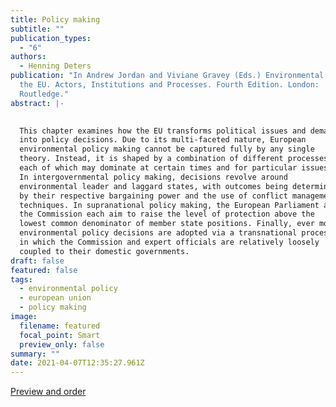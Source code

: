 ```yaml
---
title: Policy making
subtitle: ""
publication_types:
  - "6"
authors:
  - Henning Deters
publication: "In Andrew Jordan and Viviane Gravey (Eds.) Environmental Policy in
  the EU. Actors, Institutions and Processes. Fourth Edition. London:
  Routledge."
abstract: |-
  

  This chapter examines how the EU transforms political issues and demands
  into policy decisions. Due to its multi-faceted nature, European
  environmental policy making cannot be captured fully by any single
  theory. Instead, it is shaped by a combination of different processes,
  each of which may dominate at certain times and for particular issues.
  In intergovernmental policy making, decisions revolve around
  environmental leader and laggard states, with outcomes being determined
  by their respective bargaining power and the use of conflict management
  techniques. In supranational policy making, the European Parliament and
  the Commission each aim to raise the level of protection above the
  lowest common denominator of member state positions. Finally, ever more
  environmental policy decisions are adopted via a transnational process
  in which the Commission and expert officials are relatively loosely
  coupled to their domestic governments.
draft: false
featured: false
tags:
  - environmental policy
  - european union
  - policy making
image:
  filename: featured
  focal_point: Smart
  preview_only: false
summary: ""
date: 2021-04-07T12:35:27.961Z
---
```

[Preview and order](https://www.routledge.com/Environmental-Policy-in-the-EU-Actors-Institutions-and-Processes/Jordan-Gravey/p/book/9781138392168)